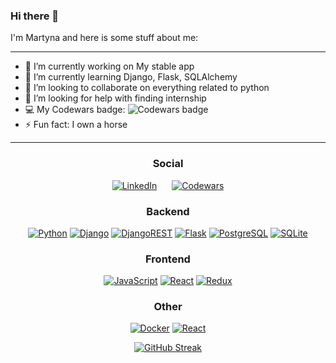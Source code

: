 ### Hi there 👋

I'm Martyna and here is some stuff about me:



<!--
**Renderfairy/Renderfairy** is a ✨ _special_ ✨ repository because its `README.md` (this file) appears on your GitHub profile.

Here are some ideas to get you started:
-->
---

- 🔭 I’m currently working on My stable app
- 🌱 I’m currently learning Django, Flask, SQLAlchemy
- 👯 I’m looking to collaborate on everything related to python
- 🤔 I’m looking for help with finding internship
- 💻 My Codewars badge: <img src="https://www.codewars.com/users/martynawitkowska/badges/micro" alt="Codewars badge">
- ⚡ Fun fact: I own a horse

---

<h3 align="center">Social</h3>
    <p align="center">
        <a href="https://www.linkedin.com/in/martyna-witkowska-3b101684/" style="padding: 10px"><img src="https://img.shields.io/badge/-0077B5?logo=linkedin&logoColor=white" alt="LinkedIn"></a>
        <a href="https://www.codewars.com/users/Renderfairy" style="padding: 10px"><img src="https://img.shields.io/badge/-B1361E?logo=Codewars&logoColor=whitee" alt="Codewars"></a>
    </p>

<h3 align="center">Backend</h3>
    <p align="center">
        <a href="https://www.python.org"><img src="https://img.shields.io/badge/--3776AB?logo=python&logoColor=FFF" alt="Python"></a>
        <a href="https://www.djangoproject.com/"><img src="https://img.shields.io/badge/--092E20?logo=django&logoColor=FFF" alt="Django"></a>
        <a href="https://www.django-rest-framework.org/" ><img src="https://img.shields.io/badge/-REST-092E20?logo=django&logoColor=FFF" alt="DjangoREST"></a>
        <a href="https://flask.palletsprojects.com/en/2.2.x/"><img src="https://img.shields.io/badge/-000000?logo=flask&logoColor=FFF" alt="Flask"></a>
        <a href="https://www.postgresql.org/"><img src="https://img.shields.io/badge/-4169E1?logo=postgresql&logoColor=FFF" alt="PostgreSQL"></a>
        <a href="https://www.sqlite.org/index.html" ><img src="https://img.shields.io/badge/-003B57?logo=sqlite&logoColor=FFF" alt="SQLite"></a>
    </p>
<h3 align="center">Frontend</h3>
    <p align="center">
        <a href="https://www.javascript.com/"><img src="https://img.shields.io/badge/--F7DF1E?logo=javascript&logoColor=000" alt="JavaScript"></a>
        <a href="https://reactjs.org/"><img src="https://img.shields.io/badge/-61DAFB?logo=react&logoColor=000" alt="React"></a>
        <a href="https://redux.js.org/"><img src="https://img.shields.io/badge/-764ABC?logo=redux&logoColor=white" alt="Redux"></a>
    </p>

<h3 align="center">Other</h3>
    <p align="center">
        <a href="https://www.docker.com/"><img src="https://img.shields.io/badge/--2496ED?logo=docker&logoColor=FFF" alt="Docker"></a>
        <a href="https://git-scm.com/"><img src="https://img.shields.io/badge/-F05032?logo=git&logoColor=FFF" alt="React"></a>
    </p>
<p align="center">
    <a href="https://git.io/streak-stats"><img src="https://github-readme-streak-stats.herokuapp.com?user=martynawitkowska&theme=tokyonight" alt="GitHub Streak"></a>
</p>
